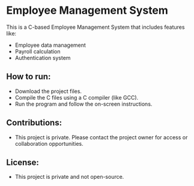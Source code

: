 # Employee Management System

This is a C-based Employee Management System that includes features like:
- Employee data management
- Payroll calculation
- Authentication system

## How to run:
- Download the project files.
- Compile the C files using a C compiler (like GCC).
- Run the program and follow the on-screen instructions.

## Contributions:
- This project is private. Please contact the project owner for access or collaboration opportunities.

## License:
- This project is private and not open-source.
